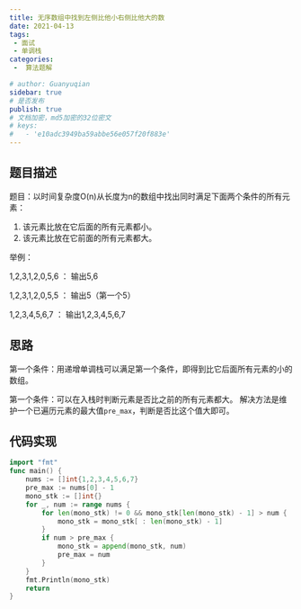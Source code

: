 ```yaml
---
title: 无序数组中找到左侧比他小右侧比他大的数
date: 2021-04-13
tags:
 - 面试
 - 单调栈
categories:
 -  算法题解

# author: Guanyuqian
sidebar: true
# 是否发布
publish: true
# 文档加密，md5加密的32位密文
# keys:
# 	- 'e10adc3949ba59abbe56e057f20f883e'
---
```


## 题目描述
题目：以时间复杂度O(n)从长度为n的数组中找出同时满足下面两个条件的所有元素：
1. 该元素比放在它后面的所有元素都小。
2. 该元素比放在它前面的所有元素都大。
<!-- more -->

举例：

1,2,3,1,2,0,5,6 ： 输出5,6

1,2,3,1,2,0,5,5 ： 输出5（第一个5）

1,2,3,4,5,6,7 ： 输出1,2,3,4,5,6,7 

## 思路

第一个条件：用递增单调栈可以满足第一个条件，即得到比它后面所有元素的小的数组。

第一个条件：可以在入栈时判断元素是否比之前的所有元素都大。
解决方法是维护一个已遍历元素的最大值`pre_max`，判断是否比这个值大即可。

## 代码实现

```go
import "fmt"
func main() {
    nums := []int{1,2,3,4,5,6,7}
    pre_max := nums[0] - 1
    mono_stk := []int{}
    for _, num := range nums {
        for len(mono_stk) != 0 && mono_stk[len(mono_stk) - 1] > num {
            mono_stk = mono_stk[ : len(mono_stk) - 1]
        }
        if num > pre_max {
            mono_stk = append(mono_stk, num)
            pre_max = num
        }
    }
    fmt.Println(mono_stk)
    return
}
```